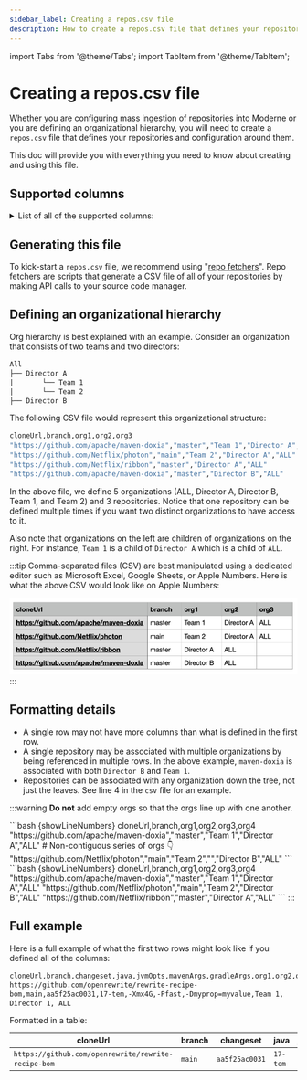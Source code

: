 ```yaml
---
sidebar_label: Creating a repos.csv file
description: How to create a repos.csv file that defines your repositories and, potentially, an organizational hierarchy for them.
---
```


import Tabs from '@theme/Tabs';
import TabItem from '@theme/TabItem';

# Creating a repos.csv file

Whether you are configuring mass ingestion of repositories into Moderne or you are defining an organizational hierarchy, you will need to create a `repos.csv` file that defines your repositories and configuration around them. 

This doc will provide you with everything you need to know about creating and using this file.

## Supported columns

<details>
<summary>
List of all of the supported columns:
</summary>

| Column name | Required | Description                                                                                                                                                                                                                                            | Example                                                                      |
|-------------|----------|--------------------------------------------------------------------------------------------------------------------------------------------------------------------------------------------------------------------------------------------------------|-------------------------------------------------------------------------------|
| cloneUrl    | `true`   | The URL of the repository that should be ingested.                                                                                                                                                                                                     | `git@github.com:google/guava.git` or `https://github.com/openrewrite/rewrite` |
| branch      | Required for the agent but not required for mass ingestion  | The branch of the above repository that should be ingested.                                                                                                          | `main`                                                                        |
| changeset   | `false`  | If provided, this will check out the repository at this specific commit SHA.                                                                                                                                                                           | `aa5f25ac0031`                                                                |
| java        | `false`  | Configures the JDK to use.                                                                                                                                                                                                                             | `17` or `17-tem` or `17.0.6-tem`                                              |
| jvmopts     | `false`  | JVM options added to tools building LSTs. Must be configured before you can run the build command if non-standard VM options are required.                                                                                                             | `-Xmx4G`                                                                      |
| mavenArgs   | `false`  | Build arguments are added to the end of the Maven command line when building LSTs.                                                                                                                                                                     | `-Pfast`                                                                     |
| gradleArgs  | `false`  | Build arguments that are added to the end of the Gradle command line when building LSTs.                                                                                                                                                               | `-Dmyprop=myvalue`                                                            |
| org*        | `false`  | If you want to configure an organizational hierarchy, you can provide one or more organization columns. Each column will specify an organization the repository should be part of. The column name should be `org` plus a number such as: `org1,org2,org3`.  | `openrewrite`                                                           |
</details>

## Generating this file

To kick-start a `repos.csv` file, we recommend using "[repo fetchers](https://github.com/moderneinc/repository-fetchers)". Repo fetchers are scripts that generate a CSV file of all of your repositories by making API calls to your source code manager.

## Defining an organizational hierarchy

Org hierarchy is best explained with an example. Consider an organization that consists of two teams and two directors:

```
All
├── Director A
|       └── Team 1
|       └── Team 2
├── Director B

```

The following CSV file would represent this organizational structure:

```bash showLineNumbers
cloneUrl,branch,org1,org2,org3
"https://github.com/apache/maven-doxia","master","Team 1","Director A","ALL"
"https://github.com/Netflix/photon","main","Team 2","Director A","ALL"
"https://github.com/Netflix/ribbon","master","Director A","ALL"
"https://github.com/apache/maven-doxia","master","Director B","ALL"
```

In the above file, we define 5 organizations (ALL, Director A, Director B, Team 1, and Team 2) and 3 repositories. Notice that one repository can be defined multiple times if you want two distinct organizations to have access to it.

Also note that organizations on the left are children of organizations on the right. For instance, `Team 1` is a child of `Director A` which is a child of `ALL`.

:::tip
Comma-separated files (CSV) are best manipulated using a dedicated editor such as Microsoft Excel, Google Sheets, or Apple Numbers. Here is what the above CSV would look like on Apple Numbers:

![](./assets/numbers-csv-screenshot.png)
:::

## Formatting details

- A single row may not have more columns than what is defined in the first row.
- A single repository may be associated with multiple organizations by being referenced in multiple rows. In the above
  example, `maven-doxia` is associated with both `Director B` and `Team 1`.
- Repositories can be associated with any organization down the tree, not just the leaves. See line 4 in the `csv` file
  for an example.

:::warning
**Do not** add empty orgs so that the orgs line up with one another.

<Tabs>
<TabItem value="not-this" label="Don't do this">
```bash {showLineNumbers}
cloneUrl,branch,org1,org2,org3,org4
"https://github.com/apache/maven-doxia","master","Team 1","Director A","ALL"
# Non-contiguous series of orgs 👇 
"https://github.com/Netflix/photon","main","Team 2","","Director B","ALL"
```
</TabItem>

<TabItem value="do-this" label="Do this">
```bash {showLineNumbers}
cloneUrl,branch,org1,org2,org3,org4
"https://github.com/apache/maven-doxia","master","Team 1","Director A","ALL"
"https://github.com/Netflix/photon","main","Team 2","Director B","ALL"
"https://github.com/Netflix/ribbon","master","Director A","ALL"
```
</TabItem>
</Tabs>
:::

## Full example

Here is a full example of what the first two rows might look like if you defined all of the columns:

```csv
cloneUrl,branch,changeset,java,jvmOpts,mavenArgs,gradleArgs,org1,org2,org3
https://github.com/openrewrite/rewrite-recipe-bom,main,aa5f25ac0031,17-tem,-Xmx4G,-Pfast,-Dmyprop=myvalue,Team 1, Director 1, ALL
```

Formatted in a table:

| cloneUrl                                            | branch | changeset      | java     | jvmOpts   | mavenArgs   | gradleArgs         | org1     | org2         | org3   |
|-----------------------------------------------------|--------|----------------|----------|-----------|-------------|--------------------|----------|--------------|--------|
| `https://github.com/openrewrite/rewrite-recipe-bom` | `main` | `aa5f25ac0031` | `17-tem` | `-Xmx4G`  | `-Pfast`    | `-Dmyprop=myvalue` | `Team 1` | `Director 1` | `ALL`  |